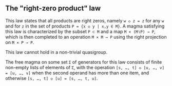 ## The "right-zero product" law

This law states that all products are right zeros, namely `w ◇ z = z` for any `w` and for `z` in the set of products `P = {x ◇ y | x,y ∈ M}`.  A magma satisfying this law is characterized by the subset `P ⊂ M` and a map `M × (M∖P) → P`, which is then completed to an operation `M × M → P` using the right projection on `M × P → P`.

This law cannot hold in a non-trivial quasigroup.

The free magma on some set `Σ` of generators for this law consists of finite non-empty lists of elements of `Σ`, with the operation `[s, …, t] ◇ [u, …, v] = [u, …, v]` when the second operand has more than one item, and otherwise `[s, …, t] ◇ [u] = [s, …, t, u]`.

